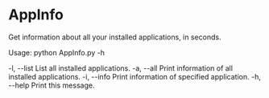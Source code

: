 # AppInfo
Get information about all your installed applications, in seconds.

 Usage: python AppInfo.py -h

 -l, --list   List all installed applications.
 -a, --all    Print information of all installed applications.
 -i, --info   Print information of specified application.
 -h, --help   Print this message.

